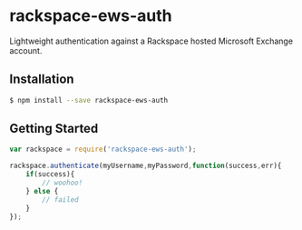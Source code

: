 # rackspace-ews-auth

Lightweight authentication against a Rackspace hosted Microsoft Exchange account.

## Installation
````sh
$ npm install --save rackspace-ews-auth
````

## Getting Started
````js
var rackspace = require('rackspace-ews-auth');

rackspace.authenticate(myUsername,myPassword,function(success,err){
    if(success){
        // woohoo!
    } else {
        // failed
    }
});
````
